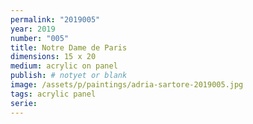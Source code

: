```yaml
---
permalink: "2019005"
year: 2019
number: "005"
title: Notre Dame de Paris
dimensions: 15 x 20
medium: acrylic on panel
publish: # notyet or blank
image: /assets/p/paintings/adria-sartore-2019005.jpg
tags: acrylic panel
serie:
---
```


